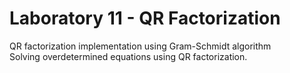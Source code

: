 # Laboratory 11 - QR Factorization
QR factorization implementation using Gram-Schmidt algorithm  
Solving overdetermined equations using QR factorization.

